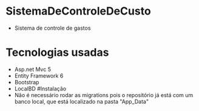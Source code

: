 # SistemaDeControleDeCusto
- Sistema de controle de gastos
# Tecnologias usadas
- Asp.net Mvc 5
- Entity Framework 6
- Bootstrap
- LocalBD
#Instalação
- Não é necessário rodar as migrations pois o repositório já está com um banco local, que está localizado na pasta "App_Data"
